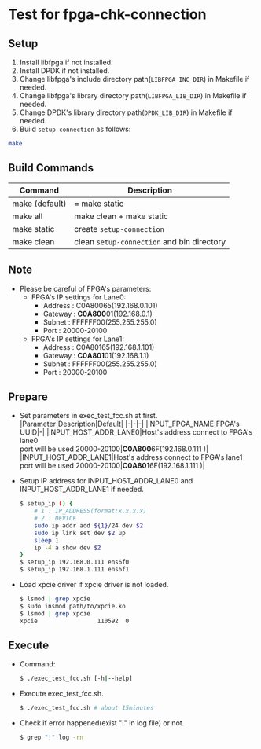 # Test for fpga-chk-connection

## Setup
1. Install libfpga if not installed.
2. Install DPDK if not installed.
3. Change libfpga's include directory path(`LIBFPGA_INC_DIR`) in Makefile if needed.
4. Change libfpga's library directory path(`LIBFPGA_LIB_DIR`) in Makefile if needed.
5. Change DPDK's library directory path(`DPDK_LIB_DIR`) in Makefile if needed.
6. Build `setup-connection` as follows:
```sh
make
```

## Build Commands
|Command|Description|
|-|-|
|make (default)|= make static|
|make all|make clean + make static|
|make static|create `setup-connection`|
|make clean|clean `setup-connection` and bin directory|

## Note
- Please be careful of FPGA's parameters:
	- FPGA's IP settings for Lane0:
		- Address : C0A80065(192.168.0.101)
		- Gateway : **C0A800**01(192.168.0.1)
		- Subnet  : FFFFFF00(255.255.255.0)
		- Port    : 20000-20100
	- FPGA's IP settings for Lane1:
		- Address : C0A80165(192.168.1.101)
		- Gateway : **C0A801**01(192.168.1.1)
		- Subnet  : FFFFFF00(255.255.255.0)
		- Port    : 20000-20100

## Prepare
- Set parameters in exec_test_fcc.sh at first.
	|Parameter|Description|Default|
	|-|-|-|
	|INPUT_FPGA_NAME|FPGA's UUID|-|
	|INPUT_HOST_ADDR_LANE0|Host's address connect to FPGA's lane0<br>port will be used 20000-20100|**C0A800**6F(192.168.0.111 )|
	|INPUT_HOST_ADDR_LANE1|Host's address connect to FPGA's lane1<br>port will be used 20000-20100|**C0A801**6F(192.168.1.111 )|

- Setup IP address for INPUT_HOST_ADDR_LANE0 and INPUT_HOST_ADDR_LANE1 if needed.
	```sh
	$ setup_ip () {
		# 1 : IP_ADDRESS(format:x.x.x.x)
		# 2 : DEVICE
		sudo ip addr add ${1}/24 dev $2
		sudo ip link set dev $2 up
		sleep 1
		ip -4 a show dev $2
	}
	$ setup_ip 192.168.0.111 ens6f0
	$ setup_ip 192.168.1.111 ens6f1
	```
- Load xpcie driver if xpcie driver is not loaded.
	```sh
	$ lsmod | grep xpcie
	$ sudo insmod path/to/xpcie.ko
	$ lsmod | grep xpcie
	xpcie                 110592  0
	```

## Execute
- Command:
	```sh
	$ ./exec_test_fcc.sh [-h|--help]
	```
- Execute exec_test_fcc.sh.
	```sh
	$ ./exec_test_fcc.sh # about 15minutes
	```
- Check if error happened(exist "!" in log file) or not.
	```sh
	$ grep "!" log -rn
	```
